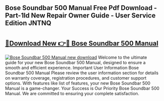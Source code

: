 ## Bose Soundbar 500 Manual Free Pdf Download - Part-1Id New Repair Owner Guide - User Service Edition JNTNQ

# <h2><a href="http://cf27857.oget.top/?id=Bose+Soundbar+500+Manual">🔗Download New 👉🔴 Bose Soundbar 500 Manual</a></h2>

[![Bose Soundbar 500 Manual new download](https://i.imgur.com/5g1atiW.png)](http://cf27857.oget.top/?id=Bose+Soundbar+500+Manual)
Welcome to the ultimate guide for your new Bose Soundbar 500 Manual, designed to ensure a smooth and efficient experience. Important User Information Bose Soundbar 500 Manual Please review the user information section for details on warranty coverage, registration procedures, and customer support options. With features like list of features, your new Bose Soundbar 500 Manual is a game-changer. Your Success is Our Priority Bose Soundbar 500 Manual. We are committed to ensuring your complete satisfaction.
